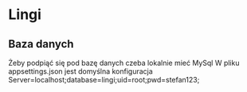 # Lingi
## Baza danych
Żeby podpiąć się pod bazę danych czeba lokalnie mieć MySql
W pliku appsettings.json jest domyślna konfiguracja
Server=localhost;database=lingi;uid=root;pwd=stefan123;


